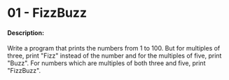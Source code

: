 # 01 - FizzBuzz

#### Description:

Write a program that prints the numbers from 1 to 100. But for multiples of three, print "Fizz" instead of the number and for the multiples of five, print "Buzz". For numbers which are multiples of both three and five, print "FizzBuzz".
